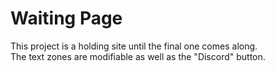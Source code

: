 # Waiting Page
This project is a holding site until the final one comes along. <br>
The text zones are modifiable as well as the "Discord" button.